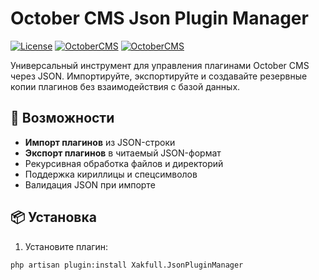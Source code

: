 # October CMS Json Plugin Manager

[![License](https://img.shields.io/badge/License-MIT-blue.svg)](LICENSE)
[![OctoberCMS](https://img.shields.io/badge/OctoberCMS-3.x-orange.svg)](https://octobercms.com/)
[![OctoberCMS](https://img.shields.io/badge/OctoberCMS-1.x-orange.svg)](https://octobercms.com/)

Универсальный инструмент для управления плагинами October CMS через JSON. Импортируйте, экспортируйте и создавайте резервные копии плагинов без взаимодействия с базой данных.

## 🌟 Возможности
- **Импорт плагинов** из JSON-строки
- **Экспорт плагинов** в читаемый JSON-формат
- Рекурсивная обработка файлов и директорий
- Поддержка кириллицы и спецсимволов
- Валидация JSON при импорте

## 📦 Установка
1. Установите плагин:
```bash
php artisan plugin:install Xakfull.JsonPluginManager
